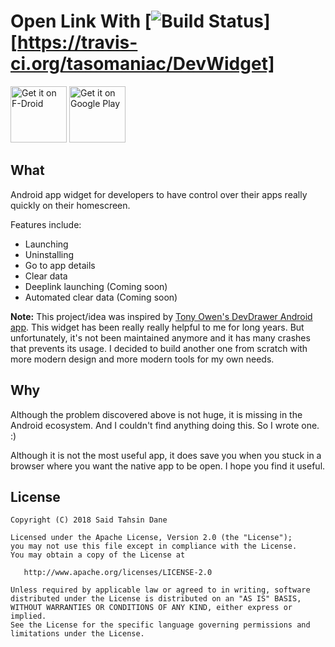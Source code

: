 Open Link With [![Build Status](https://travis-ci.org/tasomaniac/DevWidget.png?branch=master)][https://travis-ci.org/tasomaniac/DevWidget]
==============

<a href="https://f-droid.org/repository/browse/?fdid=com.tasomaniac.devwidget.floss" target="_blank">
<img src="https://f-droid.org/badge/get-it-on.png" alt="Get it on F-Droid" height="90"/></a>
<a href="https://play.google.com/store/apps/details?id=com.tasomaniac.devwidget" target="_blank">
<img src="https://play.google.com/intl/en_us/badges/images/generic/en-play-badge.png" alt="Get it on Google Play" height="90"/></a>

What
----

Android app widget for developers to have control over their apps really quickly on their homescreen.

Features include: 
- Launching
- Uninstalling
- Go to app details
- Clear data
- Deeplink launching (Coming soon)
- Automated clear data (Coming soon)

**Note:** This project/idea was inspired by [Tony Owen's DevDrawer Android app](https://github.com/tunitowen/DevDrawer). This widget has been really really helpful to me for long years. But unfortunately, it's not been maintained anymore and it has many crashes that prevents its usage. I decided to build another one from scratch with more modern design and more modern tools for my own needs. 

Why
---

Although the problem discovered above is not huge, it is missing in the Android ecosystem. And I couldn't find anything doing this. So I wrote one. :)

Although it is not the most useful app, it does save you when you stuck in a browser where you want the native app to be open. I hope you find it useful.


License
-------

    Copyright (C) 2018 Said Tahsin Dane

    Licensed under the Apache License, Version 2.0 (the "License");
    you may not use this file except in compliance with the License.
    You may obtain a copy of the License at

       http://www.apache.org/licenses/LICENSE-2.0

    Unless required by applicable law or agreed to in writing, software
    distributed under the License is distributed on an "AS IS" BASIS,
    WITHOUT WARRANTIES OR CONDITIONS OF ANY KIND, either express or implied.
    See the License for the specific language governing permissions and
    limitations under the License.
